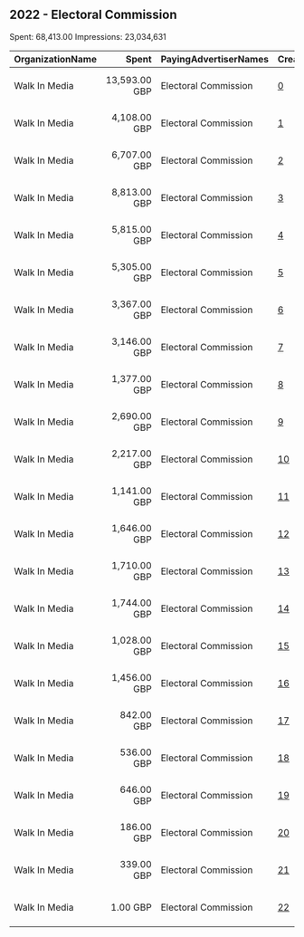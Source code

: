 ## 2022 - Electoral Commission 
Spent: 68,413.00
Impressions: 23,034,631

|OrganizationName|Spent|PayingAdvertiserNames|CreativeUrls|Impressions|Genders|AgeBrackets|CountryCodes|BillingAddresses|CandidateBallotInformation|
|:---|---:|:---|:---|---:|:---|:---|:---|:---|:---|
|Walk In Media|13,593.00 GBP|Electoral Commission|[0](https://www.snap.com/political-ads/asset/17299d7e8ee6440b0126baf8abe5a5a3417172ad66f3d7b038cc0bc269000cdb?mediaType=mp4)|3,398,737||18-34|united kingdom|"34 Bow Street,London,WC2E 7AU,GB"||
|Walk In Media|4,108.00 GBP|Electoral Commission|[1](https://www.snap.com/political-ads/asset/8f23e1e05b1247cfe59c5f60ef9c9dc809265ebfb11ae30b3b7498ee635223ca?mediaType=mp4)|2,502,916||16-17|united kingdom|"34 Bow Street,London,WC2E 7AU,GB"||
|Walk In Media|6,707.00 GBP|Electoral Commission|[2](https://www.snap.com/political-ads/asset/7f33aa14c86adcb00c335733809bfeccf6a6b5cdb476609b1a8c184595501fde?mediaType=mp4)|2,243,034||18-34|united kingdom|"34 Bow Street,London,WC2E 7AU,GB"||
|Walk In Media|8,813.00 GBP|Electoral Commission|[3](https://www.snap.com/political-ads/asset/17299d7e8ee6440b0126baf8abe5a5a3417172ad66f3d7b038cc0bc269000cdb?mediaType=mp4)|2,158,700||18-34|united kingdom|"34 Bow Street,London,WC2E 7AU,GB"||
|Walk In Media|5,815.00 GBP|Electoral Commission|[4](https://www.snap.com/political-ads/asset/f6080a298e8a7abc967129d71dbd9479e532d559c398cebcd0fa8c8b923b167c?mediaType=mp4)|2,133,752||18-34|united kingdom|"34 Bow Street,London,WC2E 7AU,GB"||
|Walk In Media|5,305.00 GBP|Electoral Commission|[5](https://www.snap.com/political-ads/asset/3ba3a4edbf86008d52458507187de77bbe24421a7c9e6d91c7866f5433c24cb4?mediaType=mp4)|1,633,204||18-34|united kingdom|"34 Bow Street,London,WC2E 7AU,GB"||
|Walk In Media|3,367.00 GBP|Electoral Commission|[6](https://www.snap.com/political-ads/asset/2bd1771e01b0af1b7fd8defd26c7f62b98fbfa8e806cd7c9071fcb81f7551aa8?mediaType=mp4)|1,168,597||18-34|united kingdom|"34 Bow Street,London,WC2E 7AU,GB"||
|Walk In Media|3,146.00 GBP|Electoral Commission|[7](https://www.snap.com/political-ads/asset/7f33aa14c86adcb00c335733809bfeccf6a6b5cdb476609b1a8c184595501fde?mediaType=mp4)|1,140,343||18-34|united kingdom|"34 Bow Street,London,WC2E 7AU,GB"||
|Walk In Media|1,377.00 GBP|Electoral Commission|[8](https://www.snap.com/political-ads/asset/8f23e1e05b1247cfe59c5f60ef9c9dc809265ebfb11ae30b3b7498ee635223ca?mediaType=mp4)|1,014,163||16-17|united kingdom|"34 Bow Street,London,WC2E 7AU,GB"||
|Walk In Media|2,690.00 GBP|Electoral Commission|[9](https://www.snap.com/political-ads/asset/2dd0185cf15b363466663ad97bfe0b06e35177f62d6576fe947a27269647d8d3?mediaType=mp4)|958,743||18-34|united kingdom|"34 Bow Street,London,WC2E 7AU,GB"||
|Walk In Media|2,217.00 GBP|Electoral Commission|[10](https://www.snap.com/political-ads/asset/2bd1771e01b0af1b7fd8defd26c7f62b98fbfa8e806cd7c9071fcb81f7551aa8?mediaType=mp4)|806,356||18-34|united kingdom|"34 Bow Street,London,WC2E 7AU,GB"||
|Walk In Media|1,141.00 GBP|Electoral Commission|[11](https://www.snap.com/political-ads/asset/f4f4985b1daf23be3e68d101fe6e753ea8ac502802eb884b2e0b6dc7f277f047?mediaType=mp4)|587,075||16-17|united kingdom|"34 Bow Street,London,WC2E 7AU,GB"||
|Walk In Media|1,646.00 GBP|Electoral Commission|[12](https://www.snap.com/political-ads/asset/f6080a298e8a7abc967129d71dbd9479e532d559c398cebcd0fa8c8b923b167c?mediaType=mp4)|583,560||18-34|united kingdom|"34 Bow Street,London,WC2E 7AU,GB"||
|Walk In Media|1,710.00 GBP|Electoral Commission|[13](https://www.snap.com/political-ads/asset/5709e226fffe3fb9f0758548de5047b5b9028c376a23b1ead000f7a4325141ce?mediaType=mp4)|539,619||18-34|united kingdom|"34 Bow Street,London,WC2E 7AU,GB"||
|Walk In Media|1,744.00 GBP|Electoral Commission|[14](https://www.snap.com/political-ads/asset/7881120bad6beeee5dfca86bccd6de9935a573eed2702ff766851b70c5895ce5?mediaType=mp4)|477,916||18-34|united kingdom|"34 Bow Street,London,WC2E 7AU,GB"||
|Walk In Media|1,028.00 GBP|Electoral Commission|[15](https://www.snap.com/political-ads/asset/2dd0185cf15b363466663ad97bfe0b06e35177f62d6576fe947a27269647d8d3?mediaType=mp4)|411,266||18-34|united kingdom|"34 Bow Street,London,WC2E 7AU,GB"||
|Walk In Media|1,456.00 GBP|Electoral Commission|[16](https://www.snap.com/political-ads/asset/9705c23cf6ce7fefc13b8b04b19683965243315b1ed61272d94ce8c9e4bf3a3b?mediaType=mp4)|377,765||18-34|united kingdom|"34 Bow Street,London,WC2E 7AU,GB"||
|Walk In Media|842.00 GBP|Electoral Commission|[17](https://www.snap.com/political-ads/asset/7881120bad6beeee5dfca86bccd6de9935a573eed2702ff766851b70c5895ce5?mediaType=mp4)|242,123||18-34|united kingdom|"34 Bow Street,London,WC2E 7AU,GB"||
|Walk In Media|536.00 GBP|Electoral Commission|[18](https://www.snap.com/political-ads/asset/3ba3a4edbf86008d52458507187de77bbe24421a7c9e6d91c7866f5433c24cb4?mediaType=mp4)|240,540||18-34|united kingdom|"34 Bow Street,London,WC2E 7AU,GB"||
|Walk In Media|646.00 GBP|Electoral Commission|[19](https://www.snap.com/political-ads/asset/9705c23cf6ce7fefc13b8b04b19683965243315b1ed61272d94ce8c9e4bf3a3b?mediaType=mp4)|193,315||18-34|united kingdom|"34 Bow Street,London,WC2E 7AU,GB"||
|Walk In Media|186.00 GBP|Electoral Commission|[20](https://www.snap.com/political-ads/asset/f4f4985b1daf23be3e68d101fe6e753ea8ac502802eb884b2e0b6dc7f277f047?mediaType=mp4)|111,639||16-17|united kingdom|"34 Bow Street,London,WC2E 7AU,GB"||
|Walk In Media|339.00 GBP|Electoral Commission|[21](https://www.snap.com/political-ads/asset/5709e226fffe3fb9f0758548de5047b5b9028c376a23b1ead000f7a4325141ce?mediaType=mp4)|108,999||18-34|united kingdom|"34 Bow Street,London,WC2E 7AU,GB"||
|Walk In Media|1.00 GBP|Electoral Commission|[22](https://www.snap.com/political-ads/asset/3ba3a4edbf86008d52458507187de77bbe24421a7c9e6d91c7866f5433c24cb4?mediaType=mp4)|2,269||18-34|united kingdom|"34 Bow Street,London,WC2E 7AU,GB"||
